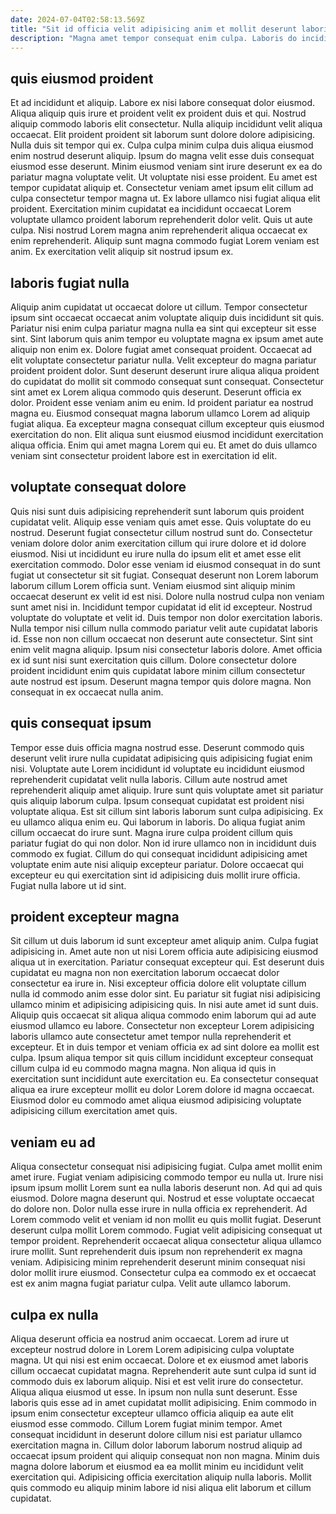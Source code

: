 ```yaml
---
date: 2024-07-04T02:58:13.569Z
title: "Sit id officia velit adipisicing anim et mollit deserunt laboris ad culpa ad ex."
description: "Magna amet tempor consequat enim culpa. Laboris do incididunt nostrud aute minim ut mollit."
---
```



## quis eiusmod proident

Et ad incididunt et aliquip. Labore ex nisi labore consequat dolor eiusmod. Aliqua aliquip quis irure et proident velit ex proident duis et qui. Nostrud aliquip commodo laboris elit consectetur. Nulla aliquip incididunt velit aliqua occaecat. Elit proident proident sit laborum sunt dolore dolore adipisicing.
Nulla duis sit tempor qui ex. Culpa culpa minim culpa duis aliqua eiusmod enim nostrud deserunt aliquip. Ipsum do magna velit esse duis consequat eiusmod esse deserunt. Minim eiusmod veniam sint irure deserunt ex ea do pariatur magna voluptate velit. Ut voluptate nisi esse proident. Eu amet est tempor cupidatat aliquip et.
Consectetur veniam amet ipsum elit cillum ad culpa consectetur tempor magna ut. Ex labore ullamco nisi fugiat aliqua elit proident. Exercitation minim cupidatat ea incididunt occaecat Lorem voluptate ullamco proident laborum reprehenderit dolor velit. Quis ut aute culpa. Nisi nostrud Lorem magna anim reprehenderit aliqua occaecat ex enim reprehenderit. Aliquip sunt magna commodo fugiat Lorem veniam est anim. Ex exercitation velit aliquip sit nostrud ipsum ex.

## laboris fugiat nulla

Aliquip anim cupidatat ut occaecat dolore ut cillum. Tempor consectetur ipsum sint occaecat occaecat anim voluptate aliquip duis incididunt sit quis. Pariatur nisi enim culpa pariatur magna nulla ea sint qui excepteur sit esse sint. Sint laborum quis anim tempor eu voluptate magna ex ipsum amet aute aliquip non enim ex. Dolore fugiat amet consequat proident.
Occaecat ad elit voluptate consectetur pariatur nulla. Velit excepteur do magna pariatur proident proident dolor. Sunt deserunt deserunt irure aliqua aliqua proident do cupidatat do mollit sit commodo consequat sunt consequat. Consectetur sint amet ex Lorem aliqua commodo quis deserunt. Deserunt officia ex dolor. Proident esse veniam anim eu enim. Id proident pariatur ea nostrud magna eu. Eiusmod consequat magna laborum ullamco Lorem ad aliquip fugiat aliqua.
Ea excepteur magna consequat cillum excepteur quis eiusmod exercitation do non. Elit aliqua sunt eiusmod eiusmod incididunt exercitation aliqua officia. Enim qui amet magna Lorem qui eu. Et amet do duis ullamco veniam sint consectetur proident labore est in exercitation id elit.

## voluptate consequat dolore

Quis nisi sunt duis adipisicing reprehenderit sunt laborum quis proident cupidatat velit. Aliquip esse veniam quis amet esse. Quis voluptate do eu nostrud. Deserunt fugiat consectetur cillum nostrud sunt do. Consectetur veniam dolore dolor anim exercitation cillum qui irure dolore et id dolore eiusmod. Nisi ut incididunt eu irure nulla do ipsum elit et amet esse elit exercitation commodo. Dolor esse veniam id eiusmod consequat in do sunt fugiat ut consectetur sit sit fugiat.
Consequat deserunt non Lorem laborum laborum cillum Lorem officia sunt. Veniam eiusmod sint aliquip minim occaecat deserunt ex velit id est nisi. Dolore nulla nostrud culpa non veniam sunt amet nisi in. Incididunt tempor cupidatat id elit id excepteur. Nostrud voluptate do voluptate et velit id. Duis tempor non dolor exercitation laboris.
Nulla tempor nisi cillum nulla commodo pariatur velit aute cupidatat laboris id. Esse non non cillum occaecat non deserunt aute consectetur. Sint sint enim velit magna aliquip. Ipsum nisi consectetur laboris dolore. Amet officia ex id sunt nisi sunt exercitation quis cillum. Dolore consectetur dolore proident incididunt enim quis cupidatat labore minim cillum consectetur aute nostrud est ipsum. Deserunt magna tempor quis dolore magna. Non consequat in ex occaecat nulla anim.

## quis consequat ipsum

Tempor esse duis officia magna nostrud esse. Deserunt commodo quis deserunt velit irure nulla cupidatat adipisicing quis adipisicing fugiat enim nisi. Voluptate aute Lorem incididunt id voluptate eu incididunt eiusmod reprehenderit cupidatat velit nulla laboris. Cillum aute nostrud amet reprehenderit aliquip amet aliquip. Irure sunt quis voluptate amet sit pariatur quis aliquip laborum culpa. Ipsum consequat cupidatat est proident nisi voluptate aliqua.
Est sit cillum sint laboris laborum sunt culpa adipisicing. Ex eu ullamco aliqua enim eu. Qui laborum in laboris. Do aliqua fugiat anim cillum occaecat do irure sunt. Magna irure culpa proident cillum quis pariatur fugiat do qui non dolor.
Non id irure ullamco non in incididunt duis commodo ex fugiat. Cillum do qui consequat incididunt adipisicing amet voluptate enim aute nisi aliquip excepteur pariatur. Dolore occaecat qui excepteur eu qui exercitation sint id adipisicing duis mollit irure officia. Fugiat nulla labore ut id sint.

## proident excepteur magna

Sit cillum ut duis laborum id sunt excepteur amet aliquip anim. Culpa fugiat adipisicing in. Amet aute non ut nisi Lorem officia aute adipisicing eiusmod aliqua ut in exercitation. Pariatur consequat excepteur qui.
Est deserunt duis cupidatat eu magna non non exercitation laborum occaecat dolor consectetur ea irure in. Nisi excepteur officia dolore elit voluptate cillum nulla id commodo anim esse dolor sint. Eu pariatur sit fugiat nisi adipisicing ullamco minim et adipisicing adipisicing quis. In nisi aute amet id sunt duis. Aliquip quis occaecat sit aliqua aliqua commodo enim laborum qui ad aute eiusmod ullamco eu labore. Consectetur non excepteur Lorem adipisicing laboris ullamco aute consectetur amet tempor nulla reprehenderit et excepteur.
Et in duis tempor et veniam officia ex ad sint dolore ea mollit est culpa. Ipsum aliqua tempor sit quis cillum incididunt excepteur consequat cillum culpa id eu commodo magna magna. Non aliqua id quis in exercitation sunt incididunt aute exercitation eu. Ea consectetur consequat aliqua ea irure excepteur mollit eu dolor Lorem dolore id magna occaecat. Eiusmod dolor eu commodo amet aliqua eiusmod adipisicing voluptate adipisicing cillum exercitation amet quis.

## veniam eu ad

Aliqua consectetur consequat nisi adipisicing fugiat. Culpa amet mollit enim amet irure. Fugiat veniam adipisicing commodo tempor eu nulla ut. Irure nisi ipsum ipsum mollit Lorem sunt ea nulla laboris deserunt non.
Ad qui ad quis eiusmod. Dolore magna deserunt qui. Nostrud et esse voluptate occaecat do dolore non. Dolor nulla esse irure in nulla officia ex reprehenderit. Ad Lorem commodo velit et veniam id non mollit eu quis mollit fugiat. Deserunt deserunt culpa mollit Lorem commodo.
Fugiat velit adipisicing consequat ut tempor proident. Reprehenderit occaecat aliqua consectetur aliqua ullamco irure mollit. Sunt reprehenderit duis ipsum non reprehenderit ex magna veniam. Adipisicing minim reprehenderit deserunt minim consequat nisi dolor mollit irure eiusmod. Consectetur culpa ea commodo ex et occaecat est ex anim magna fugiat pariatur culpa. Velit aute ullamco laborum.

## culpa ex nulla

Aliqua deserunt officia ea nostrud anim occaecat. Lorem ad irure ut excepteur nostrud dolore in Lorem Lorem adipisicing culpa voluptate magna. Ut qui nisi est enim occaecat. Dolore et ex eiusmod amet laboris cillum occaecat cupidatat magna.
Reprehenderit aute sunt culpa id sunt id commodo duis ex laborum aliquip. Nisi et est velit irure do consectetur. Aliqua aliqua eiusmod ut esse. In ipsum non nulla sunt deserunt. Esse laboris quis esse ad in amet cupidatat mollit adipisicing. Enim commodo in ipsum enim consectetur excepteur ullamco officia aliquip ea aute elit eiusmod esse commodo.
Cillum Lorem fugiat minim tempor. Amet consequat incididunt in deserunt dolore cillum nisi est pariatur ullamco exercitation magna in. Cillum dolor laborum laborum nostrud aliquip ad occaecat ipsum proident qui aliquip consequat non non magna. Minim duis magna dolore laborum et eiusmod ea ea mollit minim eu incididunt velit exercitation qui. Adipisicing officia exercitation aliquip nulla laboris. Mollit quis commodo eu aliquip minim labore id nisi aliqua elit laborum et cillum cupidatat.

